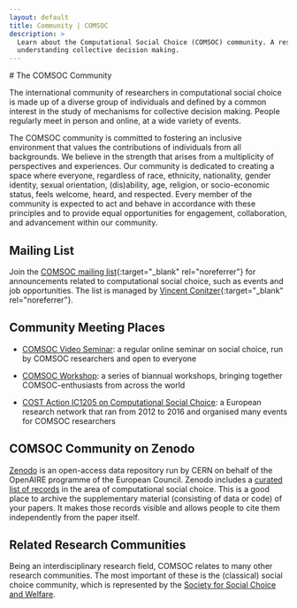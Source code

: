 ```yaml
---
layout: default
title: Community | COMSOC
description: >
  Learn about the Computational Social Choice (COMSOC) community. A research community dedicated to
  understanding collective decision making.
---
```


<section markdown="1">
# The COMSOC Community

The international community of researchers in computational social choice 
is made up of a diverse group of individuals and 
defined by a common interest in the study of mechanisms for collective decision making. 
People regularly meet in person and online, at a wide variety of events.

The COMSOC community is committed to fostering an inclusive environment that values 
the contributions of individuals from all backgrounds. We believe in the strength that arises from 
a multiplicity of perspectives and experiences. Our community is dedicated to creating a space
where everyone, regardless of race, ethnicity, nationality, gender identity, sexual orientation, 
(dis)ability, age, religion, or socio-economic status, feels welcome, heard, and respected. 
Every member of the community is expected to act and behave in accordance with these principles and 
to provide equal opportunities for engagement, collaboration, and advancement within our community.

</section>

<section markdown="1" id="mailing-list">

## Mailing List

Join the [COMSOC mailing list](https://lists.duke.edu/sympa/info/comsoc){:target="_blank" rel="noreferrer"} for announcements related to computational social choice, such as events and job opportunities. The list is managed by [Vincent Conitzer](https://www.cs.cmu.edu/~conitzer/){:target="_blank" rel="noreferrer"}.
</section>

<section markdown="1" id="meeting-places">

## Community Meeting Places

- [COMSOC Video Seminar](video-seminar): a regular online seminar on social choice,
  run by COMSOC researchers and open to everyone

- [COMSOC Workshop](workshops): a series of biannual workshops,
  bringing together COMSOC-enthusiasts from across the world

- [COST Action IC1205 on Computational Social Choice](https://archive.illc.uva.nl/COST-IC1205/):
  a European research network that ran from 2012 to 2016 and organised many events for COMSOC researchers

</section>

<section markdown="1" id="zenodo">

## COMSOC Community on Zenodo

[Zenodo](https://zenodo.org/) is an open-access data repository run by CERN on behalf of the OpenAIRE programme of the European Council.
Zenodo includes a [curated list of records](https://zenodo.org/communities/comsoc) in the area of computational social choice.
This is a good place to archive the supplementary material (consisting of data or code) of your papers. 
It makes those records visible and allows people to cite them independently from the paper itself.

</section>


<section markdown="1" id="others">

## Related Research Communities

Being an interdisciplinary research field, COMSOC relates to many other research communities.
The most important of these is the (classical) social choice community, which is represented 
by the [Society for Social Choice and Welfare](https://scwsociety.org/).

</section>
